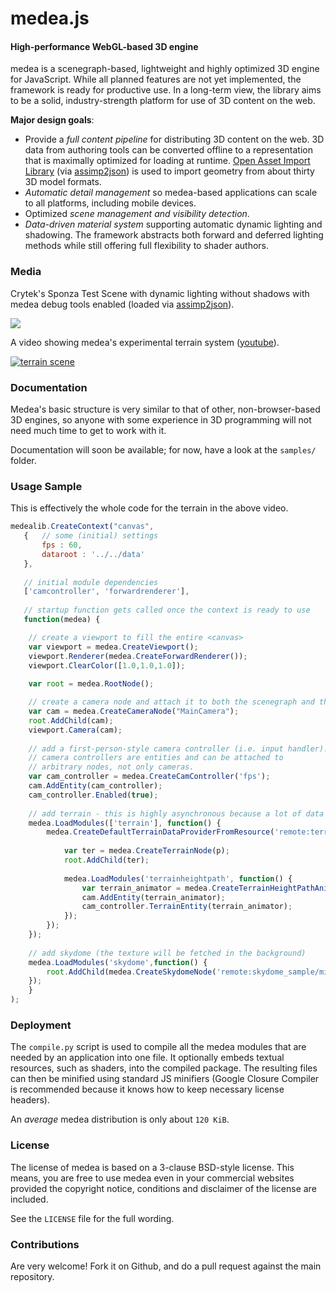 medea.js
========

#### High-performance WebGL-based 3D engine ####

medea is a scenegraph-based, lightweight and highly optimized 3D engine for JavaScript. While all planned features are not yet implemented, the framework is ready for productive use. In a long-term view, the library aims to be a solid, industry-strength platform for use of 3D content on the web.

**Major design goals**:

 - Provide a _full content pipeline_ for distributing 3D content on the web. 3D data from authoring tools can be converted offline to a representation that is maximally optimized for loading at runtime.  <a href="http://assimp.sourceforge.net">Open Asset Import Library</a> 
  (via <a href="https://github.com/acgessler/assimp2json">assimp2json</a>) is used to import geometry from about thirty 3D model formats.
 - _Automatic detail management_ so medea-based applications can scale to all platforms, including mobile devices.
 - Optimized _scene management and visibility detection_.
 - _Data-driven material system_ supporting automatic dynamic lighting and shadowing. The framework abstracts both forward and deferred lighting methods while still offering full flexibility to shader authors.

### Media ###


Crytek's Sponza Test Scene with dynamic lighting without shadows with medea debug tools enabled (loaded via <a href="https://github.com/acgessler/assimp2json">assimp2json</a>).

<img src="http://www7.pic-upload.de/19.10.13/bxig953ohjh7.png"> </img>

A video showing medea's experimental terrain system (<a href="http://www.youtube.com/watch?v=VGLvI7iFjsE">youtube</a>).

<a href="http://www.youtube.com/watch?v=VGLvI7iFjsE"><img src="http://acgessler.github.com/medea.js/media/splash1.PNG" alt="terrain scene"></a>

### Documentation ###

Medea's basic structure is very similar to that of other, non-browser-based 3D engines, so anyone with some experience in 3D programming will not need much time to get to work with it. 

Documentation will soon be available; for now, have a look at the `samples/` folder.

### Usage Sample ###

This is effectively the whole code for the terrain in the above video.

```javascript
medealib.CreateContext("canvas",
   {   // some (initial) settings
       fps : 60,
       dataroot : '../../data'
   },
   
   // initial module dependencies
   ['camcontroller', 'forwardrenderer'],
   
   // startup function gets called once the context is ready to use
   function(medea) {

	// create a viewport to fill the entire <canvas>
	var viewport = medea.CreateViewport();
	viewport.Renderer(medea.CreateForwardRenderer());
	viewport.ClearColor([1.0,1.0,1.0]);
 
	var root = medea.RootNode();

	// create a camera node and attach it to both the scenegraph and the viewport.
	var cam = medea.CreateCameraNode("MainCamera");
	root.AddChild(cam);
	viewport.Camera(cam);
	
	// add a first-person-style camera controller (i.e. input handler).
	// camera controllers are entities and can be attached to
	// arbitrary nodes, not only cameras.
	var cam_controller = medea.CreateCamController('fps');
	cam.AddEntity(cam_controller);
	cam_controller.Enabled(true);
		
	// add terrain - this is highly asynchronous because a lot of data needs to be loaded
	medea.LoadModules(['terrain'], function() {
		medea.CreateDefaultTerrainDataProviderFromResource('remote:terrain_sample/terrain.json', function(p) {
		
			var ter = medea.CreateTerrainNode(p);
			root.AddChild(ter);
			
			medea.LoadModules('terrainheightpath', function() {
				var terrain_animator = medea.CreateTerrainHeightPathAnimator(ter,15.0);
				cam.AddEntity(terrain_animator);
				cam_controller.TerrainEntity(terrain_animator);
			});
		});
	});
	
	// add skydome (the texture will be fetched in the background)
	medea.LoadModules('skydome',function() {
		root.AddChild(medea.CreateSkydomeNode('remote:skydome_sample/midmorning/midmorning.png',0.4));
	});
    }
);
```

### Deployment ###

The `compile.py` script is used to compile all the medea modules that are needed by an application into one file. It optionally embeds textual resources, such as shaders, into the compiled package. The resulting files can then be minified using standard JS minifiers (Google Closure Compiler is recommended because it knows how to keep necessary license headers).

An _average_ medea distribution is only about `120 KiB`.

### License ###

The license of medea is based on a 3-clause BSD-style license. This means, you are free to use medea even in your commercial websites provided the copyright notice, conditions and disclaimer of the license are included. 

See the `LICENSE` file for the full wording.

### Contributions ###

Are very welcome! Fork it on Github, and do a pull request against the main repository.

